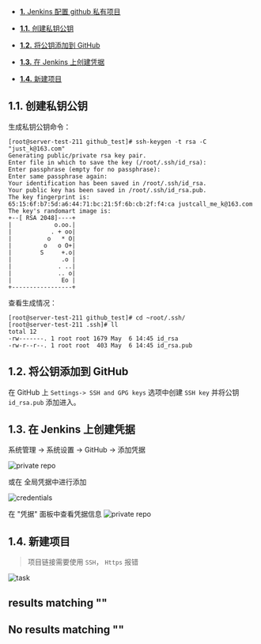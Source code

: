 -   [**1\.** Jenkins 配置 github 私有项目](https://eamiear.github.io/development/%E5%85%B6%E4%BB%96/jenkins/jenkins-github-private-repo.html#jenkins-%E9%85%8D%E7%BD%AE-github-%E7%A7%81%E6%9C%89%E9%A1%B9%E7%9B%AE)

-   [**1.1.** 创建私钥公钥](https://eamiear.github.io/development/%E5%85%B6%E4%BB%96/jenkins/jenkins-github-private-repo.html#%E5%88%9B%E5%BB%BA%E7%A7%81%E9%92%A5%E5%85%AC%E9%92%A5)
-   [**1.2.** 将公钥添加到 GitHub](https://eamiear.github.io/development/%E5%85%B6%E4%BB%96/jenkins/jenkins-github-private-repo.html#%E5%B0%86%E5%85%AC%E9%92%A5%E6%B7%BB%E5%8A%A0%E5%88%B0-github)
-   [**1.3.** 在 Jenkins 上创建凭据](https://eamiear.github.io/development/%E5%85%B6%E4%BB%96/jenkins/jenkins-github-private-repo.html#%E5%9C%A8-jenkins-%E4%B8%8A%E5%88%9B%E5%BB%BA%E5%87%AD%E6%8D%AE)
-   [**1.4.** 新建项目](https://eamiear.github.io/development/%E5%85%B6%E4%BB%96/jenkins/jenkins-github-private-repo.html#%E6%96%B0%E5%BB%BA%E9%A1%B9%E7%9B%AE)

[](https://eamiear.github.io/development/%E5%85%B6%E4%BB%96/jenkins/jenkins-github-private-repo.html#jenkins-%E9%85%8D%E7%BD%AE-github-%E7%A7%81%E6%9C%89%E9%A1%B9%E7%9B%AE)

## [](https://eamiear.github.io/development/%E5%85%B6%E4%BB%96/jenkins/jenkins-github-private-repo.html#%E5%88%9B%E5%BB%BA%E7%A7%81%E9%92%A5%E5%85%AC%E9%92%A5)1.1. 创建私钥公钥

生成私钥公钥命令：

```
[root@server-test-211 github_test]# ssh-keygen -t rsa -C "just_k@163.com"
Generating public/private rsa key pair.
Enter file in which to save the key (/root/.ssh/id_rsa): 
Enter passphrase (empty for no passphrase): 
Enter same passphrase again: 
Your identification has been saved in /root/.ssh/id_rsa.
Your public key has been saved in /root/.ssh/id_rsa.pub.
The key fingerprint is:
65:15:6f:b7:5d:a6:44:71:bc:21:5f:6b:cb:2f:f4:ca justcall_me_k@163.com
The key's randomart image is:
+--[ RSA 2048]----+
|            o.oo.|
|           . + oo|
|          o   * O|
|         o   o O+|
|        S     +.o|
|              .o |
|             . ..|
|             .. o|
|              Eo |
+-----------------+
```

查看生成情况：

```
[root@server-test-211 github_test]# cd ~root/.ssh/
[root@server-test-211 .ssh]# ll
total 12
-rw-------. 1 root root 1679 May  6 14:45 id_rsa
-rw-r--r--. 1 root root  403 May  6 14:45 id_rsa.pub
```

## [](https://eamiear.github.io/development/%E5%85%B6%E4%BB%96/jenkins/jenkins-github-private-repo.html#%E5%B0%86%E5%85%AC%E9%92%A5%E6%B7%BB%E5%8A%A0%E5%88%B0-github)1.2. 将公钥添加到 GitHub

在 GitHub 上 `Settings-> SSH and GPG keys` 选项中创建 `SSH key` 并将公钥 `id_rsa.pub` 添加进入。

## [](https://eamiear.github.io/development/%E5%85%B6%E4%BB%96/jenkins/jenkins-github-private-repo.html#%E5%9C%A8-jenkins-%E4%B8%8A%E5%88%9B%E5%BB%BA%E5%87%AD%E6%8D%AE)1.3. 在 Jenkins 上创建凭据

系统管理 -> 系统设置 -> GitHub -> 添加凭据

![private repo](https://eamiear.github.io/development/%E5%85%B6%E4%BB%96/jenkins/snapshot/jenkins_github_private-repo.png)

或在 全局凭据中进行添加

![credentials](https://eamiear.github.io/development/%E5%85%B6%E4%BB%96/jenkins/snapshot/jenkins_github_private_repo_credentials1.png)

在 "凭据" 面板中查看凭据信息 ![private repo](https://eamiear.github.io/development/%E5%85%B6%E4%BB%96/jenkins/snapshot/jenkins_github_private_repo_credentials.png)

## [](https://eamiear.github.io/development/%E5%85%B6%E4%BB%96/jenkins/jenkins-github-private-repo.html#%E6%96%B0%E5%BB%BA%E9%A1%B9%E7%9B%AE)1.4. 新建项目

> 项目链接需要使用 `SSH`， `Https` 报错

![task](https://eamiear.github.io/development/%E5%85%B6%E4%BB%96/jenkins/snapshot/jenkins_github_private_repo_task.png)

## results matching ""

## No results matching ""